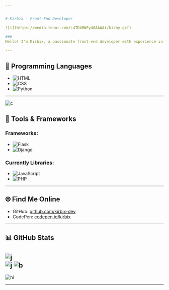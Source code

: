 ```yaml
---


# Kirbix - Front-End Developer 

![i](https://media.tenor.com/L4TD4MWFy40AAAAi/kirby.gif)

###   
Hello! I'm Kirbix, a passionate front-end developer with experience in web development I specialize in                                                                     creating clean login, registration, and homepage designs, with a  strong focus on functionality

---
```


## 🩷 Programming Languages

- ![HTML](https://img.shields.io/badge/HTML5-E34F26?style=for-the-badge&logo=html5&logoColor=white)
- ![CSS](https://img.shields.io/badge/CSS3-1572B6?style=for-the-badge&logo=css3&logoColor=white)
- ![Python](https://img.shields.io/badge/Python-3776AB?style=for-the-badge&logo=python&logoColor=white)




---

![c](https://i.pinimg.com/originals/6a/cd/07/6acd0780a4c693b2cf8da52b5c44b18e.gif)

## 🌷 Tools & Frameworks

### Frameworks:
- ![Flask](https://img.shields.io/badge/Flask-000000?style=for-the-badge&logo=flask&logoColor=white)
- ![Django](https://img.shields.io/badge/Django-092E20?style=for-the-badge&logo=django&logoColor=white)


### Currently Libraries:
- ![JavaScript](https://img.shields.io/badge/JavaScript-F7DF1E?style=for-the-badge&logo=javascript&logoColor=black)
- ![PHP](https://img.shields.io/badge/PHP-777BB4?style=for-the-badge&logo=php&logoColor=white)

---
## 🌐 Find Me Online

- GitHub: [github.com/kirbix-dev](https://github.com/kirbix-dev)
- CodePen: [codepen.io/kirbix](https://codepen.io/kirbix)

---

## 📊 GitHub Stats

![j](http://github-profile-summary-cards.vercel.app/api/cards/stats?username=kirbix-dev&theme=tokyonight)  
[![j](https://github-readme-streak-stats.herokuapp.com?user=kirbix-dev&theme=tokyonight&hide_border=true&date_format=j%20M%5B%20Y%5D&card_width=480)](https://git.io/streak-stats)
![b](http://github-profile-summary-cards.vercel.app/api/cards/profile-details?username=kirbix-dev&theme=tokyonight)
---

![hi](https://media.tenor.com/DLUGvl-t2QoAAAAi/kirby.gif)

---